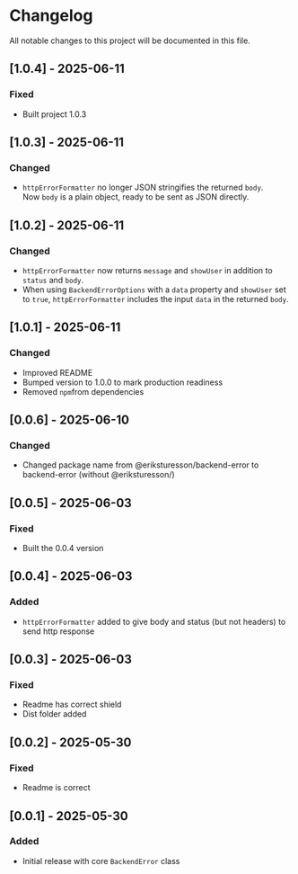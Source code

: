 # Changelog

All notable changes to this project will be documented in this file.

## [1.0.4] - 2025-06-11

### Fixed

- Built project 1.0.3

## [1.0.3] - 2025-06-11

### Changed

- `httpErrorFormatter` no longer JSON stringifies the returned `body`.  
  Now `body` is a plain object, ready to be sent as JSON directly.

## [1.0.2] - 2025-06-11

### Changed

- `httpErrorFormatter` now returns `message` and `showUser` in addition to `status` and `body`.
- When using `BackendErrorOptions` with a `data` property and `showUser` set to `true`, `httpErrorFormatter` includes the input `data` in the returned `body`.

## [1.0.1] - 2025-06-11

### Changed

- Improved README
- Bumped version to 1.0.0 to mark production readiness
- Removed `npm`from dependencies

## [0.0.6] - 2025-06-10

### Changed

- Changed package name from @eriksturesson/backend-error to backend-error (without @eriksturesson/)

## [0.0.5] - 2025-06-03

### Fixed

- Built the 0.0.4 version

## [0.0.4] - 2025-06-03

### Added

- `httpErrorFormatter` added to give body and status (but not headers) to send http response

## [0.0.3] - 2025-06-03

### Fixed

- Readme has correct shield
- Dist folder added

## [0.0.2] - 2025-05-30

### Fixed

- Readme is correct

## [0.0.1] - 2025-05-30

### Added

- Initial release with core `BackendError` class
